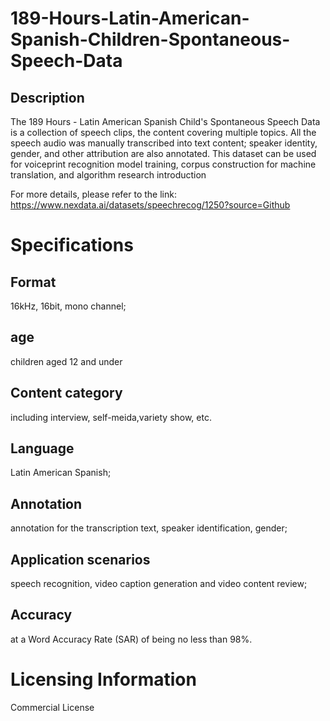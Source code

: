 # 189-Hours-Latin-American-Spanish-Children-Spontaneous-Speech-Data

## Description
The 189 Hours - Latin American Spanish Child's Spontaneous Speech Data is a collection of speech clips, the content covering multiple topics. All the speech audio was manually transcribed into text content; speaker identity, gender, and other attribution are also annotated. This dataset can be used for voiceprint recognition model training, corpus construction for machine translation, and algorithm research introduction

For more details, please refer to the link: https://www.nexdata.ai/datasets/speechrecog/1250?source=Github

# Specifications
## Format
16kHz, 16bit, mono channel;
## age
children aged 12 and under
## Content category
including interview, self-meida,variety show, etc.
## Language
Latin American Spanish;
## Annotation
annotation for the transcription text, speaker identification, gender;
## Application scenarios
speech recognition, video caption generation and video content review;
## Accuracy
at a Word Accuracy Rate (SAR) of being no less than 98%.

# Licensing Information
Commercial License

